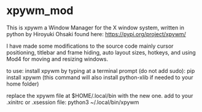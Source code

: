 # xpywm_mod

This is xpywm a Window Manager for the X window system, written in python by Hiroyuki Ohsaki
found here: https://pypi.org/project/xpywm/

I have made some modifications to the source code mainly cursor positioning, titlebar and frame hiding, auto layout sizes, hotkeys, and
using Mod4 for moving and resizing windows. 

to use:
install xpywm by typing at a terminal prompt (do not add sudo):  pip install xpywm 
(this command will also install python-xlib if needed to your home folder)

replace the xpywm file at $HOME/.local/bin with the new one.
add to your .xinitrc or .xsession file:  python3 ~/.local/bin/xpywm
